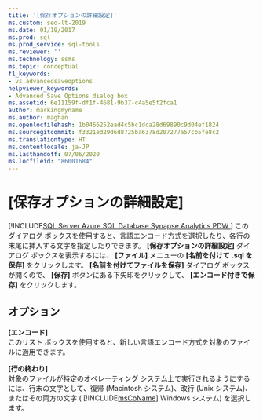 ```yaml
---
title: '[保存オプションの詳細設定]'
ms.custom: seo-lt-2019
ms.date: 01/19/2017
ms.prod: sql
ms.prod_service: sql-tools
ms.reviewer: ''
ms.technology: ssms
ms.topic: conceptual
f1_keywords:
- vs.advancedsaveoptions
helpviewer_keywords:
- Advanced Save Options dialog box
ms.assetid: 6e11159f-df1f-4681-9b37-c4a5e5f2fca1
author: markingmyname
ms.author: maghan
ms.openlocfilehash: 1b0466252ead4c5bc1dca28d69890c9d04ef1824
ms.sourcegitcommit: f3321ed29d6d8725ba6378d207277a57cb5fe8c2
ms.translationtype: HT
ms.contentlocale: ja-JP
ms.lasthandoff: 07/06/2020
ms.locfileid: "86001684"
---
```

# <a name="advanced-save-options"></a>[保存オプションの詳細設定]
[!INCLUDE[SQL Server Azure SQL Database Synapse Analytics PDW ](../../includes/applies-to-version/sql-asdb-asdbmi-asa-pdw.md)]
このダイアログ ボックスを使用すると、言語エンコード方式を選択したり、各行の末尾に挿入する文字を指定したりできます。 **[保存オプションの詳細設定]** ダイアログ ボックスを表示するには、 **[ファイル]** メニューの **[名前を付けて** <query name> **.sql を保存]** をクリックします。 **[名前を付けてファイルを保存]** ダイアログ ボックスが開くので、 **[保存]** ボタンにある下矢印をクリックして、 **[エンコード付きで保存]** をクリックします。  
  
## <a name="options"></a>オプション  
**[エンコード]**  
このリスト ボックスを使用すると、新しい言語エンコード方式を対象のファイルに適用できます。  
  
**[行の終わり]**  
対象のファイルが特定のオペレーティング システム上で実行されるようにするには、行末の文字として、復帰 (Macintosh システム)、改行 (Unix システム)、またはその両方の文字 ( [!INCLUDE[msCoName](../../includes/msconame_md.md)] Windows システム) を選択します。  
  
